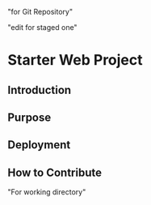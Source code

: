 "for Git Repository"


"edit for staged one"
# Starter Web Project
## Introduction
## Purpose
## Deployment
## How to Contribute

"For working directory"